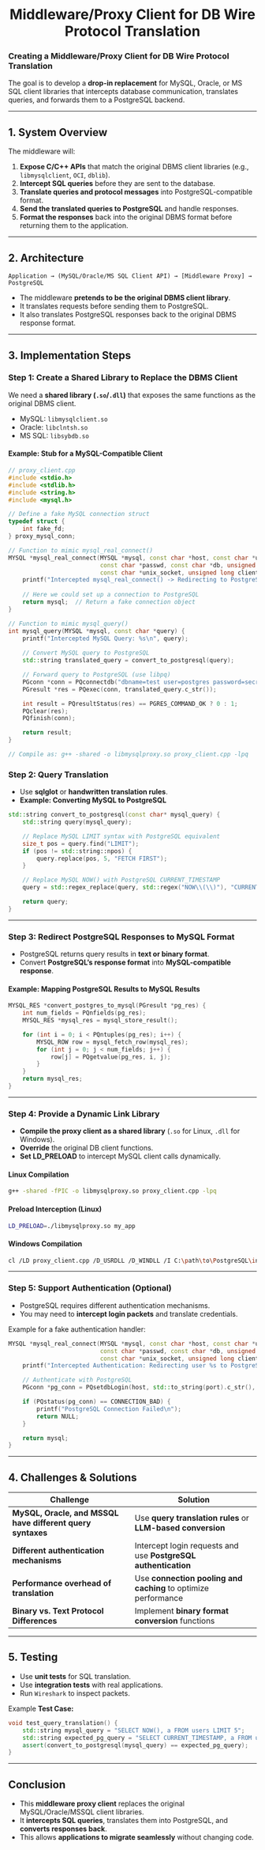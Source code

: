 <h1 align="center">Middleware/Proxy Client for DB Wire Protocol Translation</h1>


### **Creating a Middleware/Proxy Client for DB Wire Protocol Translation**  
The goal is to develop a **drop-in replacement** for MySQL, Oracle, or MS SQL client libraries that intercepts database communication, translates queries, and forwards them to a PostgreSQL backend.  

---

## **1. System Overview**
The middleware will:
1. **Expose C/C++ APIs** that match the original DBMS client libraries (e.g., `libmysqlclient`, `OCI`, `dblib`).
2. **Intercept SQL queries** before they are sent to the database.
3. **Translate queries and protocol messages** into PostgreSQL-compatible format.
4. **Send the translated queries to PostgreSQL** and handle responses.
5. **Format the responses** back into the original DBMS format before returning them to the application.

---

## **2. Architecture**
```
Application → (MySQL/Oracle/MS SQL Client API) → [Middleware Proxy] → PostgreSQL
```
- The middleware **pretends to be the original DBMS client library**.
- It translates requests before sending them to PostgreSQL.
- It also translates PostgreSQL responses back to the original DBMS response format.

---

## **3. Implementation Steps**
### **Step 1: Create a Shared Library to Replace the DBMS Client**
We need a **shared library (`.so`/`.dll`)** that exposes the same functions as the original DBMS client.  
- MySQL: `libmysqlclient.so`
- Oracle: `libclntsh.so`
- MS SQL: `libsybdb.so`

#### **Example: Stub for a MySQL-Compatible Client**
```cpp
// proxy_client.cpp
#include <stdio.h>
#include <stdlib.h>
#include <string.h>
#include <mysql.h>

// Define a fake MySQL connection struct
typedef struct {
    int fake_fd;
} proxy_mysql_conn;

// Function to mimic mysql_real_connect()
MYSQL *mysql_real_connect(MYSQL *mysql, const char *host, const char *user, 
                          const char *passwd, const char *db, unsigned int port,
                          const char *unix_socket, unsigned long client_flag) {
    printf("Intercepted mysql_real_connect() -> Redirecting to PostgreSQL\n");
    
    // Here we could set up a connection to PostgreSQL
    return mysql;  // Return a fake connection object
}

// Function to mimic mysql_query()
int mysql_query(MYSQL *mysql, const char *query) {
    printf("Intercepted MySQL Query: %s\n", query);
    
    // Convert MySQL query to PostgreSQL
    std::string translated_query = convert_to_postgresql(query);

    // Forward query to PostgreSQL (use libpq)
    PGconn *conn = PQconnectdb("dbname=test user=postgres password=secret");
    PGresult *res = PQexec(conn, translated_query.c_str());

    int result = PQresultStatus(res) == PGRES_COMMAND_OK ? 0 : 1;
    PQclear(res);
    PQfinish(conn);

    return result;
}

// Compile as: g++ -shared -o libmysqlproxy.so proxy_client.cpp -lpq
```
### **Step 2: Query Translation**
- Use **sqlglot** or **handwritten translation rules**.
- **Example: Converting MySQL to PostgreSQL**
```cpp
std::string convert_to_postgresql(const char* mysql_query) {
    std::string query(mysql_query);

    // Replace MySQL LIMIT syntax with PostgreSQL equivalent
    size_t pos = query.find("LIMIT");
    if (pos != std::string::npos) {
        query.replace(pos, 5, "FETCH FIRST");
    }

    // Replace MySQL NOW() with PostgreSQL CURRENT_TIMESTAMP
    query = std::regex_replace(query, std::regex("NOW\\(\\)"), "CURRENT_TIMESTAMP");

    return query;
}
```

---

### **Step 3: Redirect PostgreSQL Responses to MySQL Format**
- PostgreSQL returns query results in **text or binary format**.
- Convert **PostgreSQL’s response format** into **MySQL-compatible response**.

#### **Example: Mapping PostgreSQL Results to MySQL Results**
```cpp
MYSQL_RES *convert_postgres_to_mysql(PGresult *pg_res) {
    int num_fields = PQnfields(pg_res);
    MYSQL_RES *mysql_res = mysql_store_result();

    for (int i = 0; i < PQntuples(pg_res); i++) {
        MYSQL_ROW row = mysql_fetch_row(mysql_res);
        for (int j = 0; j < num_fields; j++) {
            row[j] = PQgetvalue(pg_res, i, j);
        }
    }
    return mysql_res;
}
```

---

### **Step 4: Provide a Dynamic Link Library**
- **Compile the proxy client as a shared library** (`.so` for Linux, `.dll` for Windows).
- **Override** the original DB client functions.
- **Set LD_PRELOAD** to intercept MySQL client calls dynamically.

#### **Linux Compilation**
```sh
g++ -shared -fPIC -o libmysqlproxy.so proxy_client.cpp -lpq
```

#### **Preload Interception (Linux)**
```sh
LD_PRELOAD=./libmysqlproxy.so my_app
```

#### **Windows Compilation**
```sh
cl /LD proxy_client.cpp /D_USRDLL /D_WINDLL /I C:\path\to\PostgreSQL\include /link /LIBPATH:C:\path\to\PostgreSQL\lib libpq.lib
```

---

### **Step 5: Support Authentication (Optional)**
- PostgreSQL requires different authentication mechanisms.
- You may need to **intercept login packets** and translate credentials.

Example for a fake authentication handler:
```cpp
MYSQL *mysql_real_connect(MYSQL *mysql, const char *host, const char *user, 
                          const char *passwd, const char *db, unsigned int port,
                          const char *unix_socket, unsigned long client_flag) {
    printf("Intercepted Authentication: Redirecting user %s to PostgreSQL\n", user);

    // Authenticate with PostgreSQL
    PGconn *pg_conn = PQsetdbLogin(host, std::to_string(port).c_str(), NULL, NULL, db, user, passwd);

    if (PQstatus(pg_conn) == CONNECTION_BAD) {
        printf("PostgreSQL Connection Failed\n");
        return NULL;
    }

    return mysql;
}
```

---

## **4. Challenges & Solutions**
| Challenge | Solution |
|-----------|----------|
| **MySQL, Oracle, and MSSQL have different query syntaxes** | Use **query translation rules** or **LLM-based conversion** |
| **Different authentication mechanisms** | Intercept login requests and use **PostgreSQL authentication** |
| **Performance overhead of translation** | Use **connection pooling and caching** to optimize performance |
| **Binary vs. Text Protocol Differences** | Implement **binary format conversion** functions |

---

## **5. Testing**
- Use **unit tests** for SQL translation.
- Use **integration tests** with real applications.
- Run `Wireshark` to inspect packets.

Example **Test Case:**
```cpp
void test_query_translation() {
    std::string mysql_query = "SELECT NOW(), a FROM users LIMIT 5";
    std::string expected_pg_query = "SELECT CURRENT_TIMESTAMP, a FROM users FETCH FIRST 5 ROWS ONLY";
    assert(convert_to_postgresql(mysql_query) == expected_pg_query);
}
```

---

## **Conclusion**
- This **middleware proxy client** replaces the original MySQL/Oracle/MSSQL client libraries.
- It **intercepts SQL queries**, translates them into PostgreSQL, and **converts responses back**.
- This allows **applications to migrate seamlessly** without changing code.
